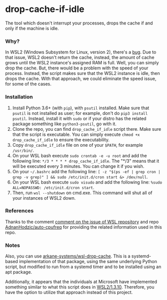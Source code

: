 # drop-cache-if-idle
The tool which doesn't interrupt your processes, drops the cache if and only if the machine is idle.

### Why?
In WSL2 (Windows Subsystem for Linux, version 2), there's a [bug](https://github.com/microsoft/WSL/issues/4166). Due to that issue, WSL2 doesn't return the cache, instead, the amount of cache grows until the WSL2 instance's assigned RAM is full. Well, you can simply drop the cache. But, there would be a problem with the speed of your process. Instead, the script makes sure that the WSL2 instance is idle, then drops the cache. With that approach, we could eliminate the speed issue, for some of the cases.

### Installation
1. Install Python 3.6+ (with `pip`), with `psutil` installed. Make sure that `psutil` is not installed as user; for example, don't do `pip3 install psutil`. Instead, install it with `sudo` or if your distro has the related package something like `python3-psutil`, go with it.
2. Clone the repo, you can find `drop_cache_if_idle` script there. Make sure that the script is executable. You can simply execute `chmod +x drop_cache_if_idle` to ensure the executability.
3. Copy `drop_cache_if_idle` file on one of your `$PATH`, for example `/usr/bin/`. 
4. On your WSL bash execute `sudo crontab -e -u root` and add the following line: `*/3 * * * * drop_cache_if_idle`. The "*/3" means that it will be executed every 3 minutes. You can change it if you wish.
5. On your `~/.bashrc` add the following line: `[ -z "$(ps -ef | grep cron | grep -v grep)" ] && sudo /etc/init.d/cron start &> /dev/null`.
6. On your WSL bash execute `sudo visudo` and add the following line: `%sudo ALL=NOPASSWD: /etc/init.d/cron start`.
7. Then, run `wsl --shutdown` on cmd.exe. This command will shut all of your instances of WSL2 down.

### References
Thanks to the comment [comment on the issue of WSL repository](https://github.com/microsoft/WSL/issues/4166#issuecomment-618159162) and repo [AdnanHodzic/auto-cpufreq](https://github.com/AdnanHodzic/auto-cpufreq) for providing the related information used in this repo. 

### Notes
Also, you can use [arkane-systems/wsl-drop-cache](https://github.com/arkane-systems/wsl-drop-cache). This is a systemd-based implementation of that package, using the same underlying Python script, but modified to run from a systemd timer and to be installed using an apt package. 

Additionally, it appears that the individuals at Microsoft have implemented something similar to what this script does in [WSL2/1.3.10](https://github.com/microsoft/WSL/releases/tag/1.3.10). Therefore, you have the option to utilize that approach instead of this project.
